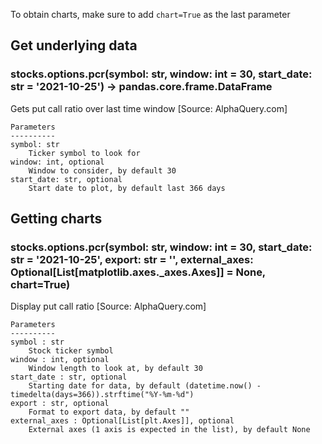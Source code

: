 To obtain charts, make sure to add `chart=True` as the last parameter

## Get underlying data 
### stocks.options.pcr(symbol: str, window: int = 30, start_date: str = '2021-10-25') -> pandas.core.frame.DataFrame

Gets put call ratio over last time window [Source: AlphaQuery.com]

    Parameters
    ----------
    symbol: str
        Ticker symbol to look for
    window: int, optional
        Window to consider, by default 30
    start_date: str, optional
        Start date to plot, by default last 366 days

## Getting charts 
### stocks.options.pcr(symbol: str, window: int = 30, start_date: str = '2021-10-25', export: str = '', external_axes: Optional[List[matplotlib.axes._axes.Axes]] = None, chart=True)

Display put call ratio [Source: AlphaQuery.com]

    Parameters
    ----------
    symbol : str
        Stock ticker symbol
    window : int, optional
        Window length to look at, by default 30
    start_date : str, optional
        Starting date for data, by default (datetime.now() - timedelta(days=366)).strftime("%Y-%m-%d")
    export : str, optional
        Format to export data, by default ""
    external_axes : Optional[List[plt.Axes]], optional
        External axes (1 axis is expected in the list), by default None
